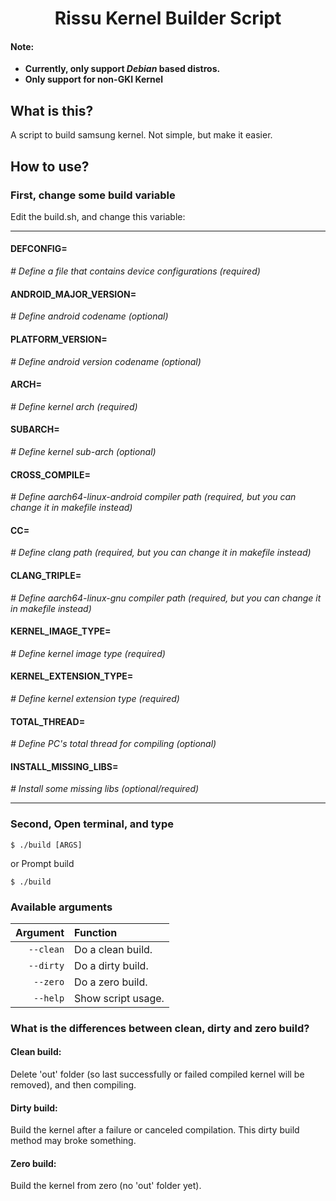 <h1 align="center">Rissu Kernel Builder Script</h1>

#### Note:
- **Currently, only support _Debian_ based distros.**
- **Only support for non-GKI Kernel**
## What is this?
A script to build samsung kernel. Not simple, but make it easier.

## How to use?
### First, change some build variable
Edit the build.sh, and change this variable:
******************************************************
#### DEFCONFIG=
*# Define a file that contains device configurations (required)*

#### ANDROID_MAJOR_VERSION=
*# Define android codename (optional)*

#### PLATFORM_VERSION=
*# Define android version codename (optional)*

#### ARCH=
*# Define kernel arch (required)*

#### SUBARCH=
*# Define kernel sub-arch (optional)*

#### CROSS_COMPILE=
*# Define aarch64-linux-android compiler path (required, but you can change it in makefile instead)*

#### CC=
*# Define clang path (required, but you can change it in makefile instead)*

#### CLANG_TRIPLE=
*# Define aarch64-linux-gnu compiler path (required, but you can change it in makefile instead)*

#### KERNEL_IMAGE_TYPE=
*# Define kernel image type (required)*

#### KERNEL_EXTENSION_TYPE=
*# Define kernel extension type (required)*

#### TOTAL_THREAD=
*# Define PC's total thread for compiling (optional)*

#### INSTALL_MISSING_LIBS=
*# Install some missing libs (optional/required)*

******************************************************
### Second, Open terminal, and type
```
$ ./build [ARGS]
```
or Prompt build
```
$ ./build
```
### Available arguments
Argument   | Function
-------:|:-------------------------
```--clean```     | Do a clean build.
```--dirty``` | Do a dirty build.
```--zero```     | Do a zero build.
```--help```  | Show script usage.

### What is the differences between clean, dirty and zero build?
#### Clean build: 
Delete 'out' folder (so last successfully or failed compiled kernel will be removed), and then compiling.
#### Dirty build: 
Build the kernel after a failure or canceled compilation. This dirty build method may broke something.
#### Zero build: 
Build the kernel from zero (no 'out' folder yet).
